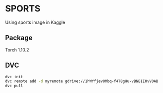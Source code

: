 # SPORTS

Using sports image in Kaggle

## Package

Torch 1.10.2

## DVC

```bash
dvc init
dvc remote add -d myremote gdrive://1hWYfjevOMbq-f4T8gHu-vBNBIIOvV0AB
dvc pull
```
